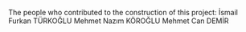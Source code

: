 The people who contributed to the construction of this project:
İsmail Furkan TÜRKOĞLU
Mehmet Nazım KÖROĞLU
Mehmet Can DEMİR
